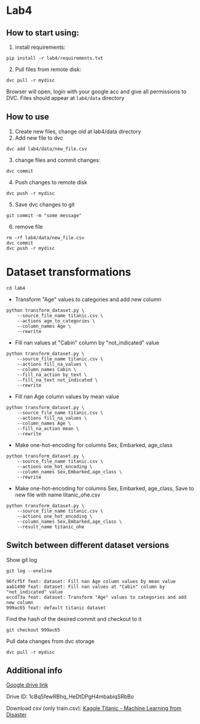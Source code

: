 # Lab4

## How to start using:
1. install requirements:
```shell
pip install -r lab4/requirements.txt
```
2. Pull files from remote disk:
```shell
dvc pull -r mydisc
```
Browser will open, login with your google acc and give all permissions to DVC.
Files should appear at `lab4/data` directory
## How to use
1. Create new files, change old at lab4/data directory
2. Add new file to dvc
```shell
dvc add lab4/data/new_file.csv
```
3. change files and commit changes:
```shell
dvc commit
```
4. Push changes to remote disk
```shell
dvc push -r mydisc
```
5. Save dvc changes to git
```shell
git commit -m "some message"
```
6. remove file
```shell
rm -rf lab4/data/new_file.csv
dvc commit
dvc push -r mydisc
```
# Dataset transformations
```shell
cd lab4
```
- Transform "Age" values to categories and add new column
```shell
python transform_dataset.py \
    --source_file_name titanic.csv \
    --actions age_to_categories \
    --column_names Age \
    --rewrite
```
- Fill nan values at "Cabin" column by "not_indicated" value
```shell
python transform_dataset.py \
    --source_file_name titanic.csv \
    --actions fill_na_values \
    --column_names Cabin \
    --fill_na_action by_text \
    --fill_na_text not_indicated \
    --rewrite
```
- Fill nan Age column values by mean value
```shell
python transform_dataset.py \
    --source_file_name titanic.csv \
    --actions fill_na_values \
    --column_names Age \
    --fill_na_action mean \
    --rewrite
```
- Make one-hot-encoding for columns Sex, Embarked, age_class
```shell
python transform_dataset.py \
    --source_file_name titanic.csv \
    --actions one_hot_encoding \
    --column_names Sex,Embarked,age_class \
    --rewrite
```
- Make one-hot-encoding for columns Sex, Embarked, age_class, Save to new file with name titanic_ohe.csv
```shell
python transform_dataset.py \
    --source_file_name titanic.csv \
    --actions one_hot_encoding \
    --column_names Sex,Embarked,age_class \
    --result_name titanic_ohe
```
## Switch between different dataset versions
Show git log
```shell
git log --oneline
```
```shell
96fcf5f feat: dataset: Fill nan Age column values by mean value
aab1490 feat: dataset: Fill nan values at "Cabin" column by "not_indicated" value
eccd73a feat: dataset: Transform "Age" values to categories and add new column
999ac65 feat: default titanic dataset
```
Find the hash of the desired commit and checkout to it
```shell
git checkout 999ac65
```
Pull data changes from dvc storage
```shell
dvc pull -r mydisc
```
## Additional info

[Google drive link](https://drive.google.com/drive/folders/1cBq5fewRBhq_HeDtDPgH4mbabiqSRbBo)

Drive ID: 1cBq5fewRBhq_HeDtDPgH4mbabiqSRbBo

Download csv (only train.csv): [Kaggle Titanic - Machine Learning from Disaster](https://www.kaggle.com/competitions/titanic/data?select=train.csv)
